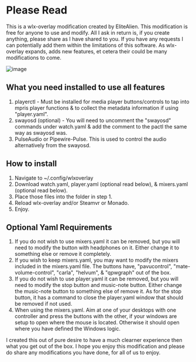 # Please Read
This is a wlx-overlay modification created by EliteAlien. This modification is free for anyone to use and modify. All I ask in return is, if you create anything, please share as I have shared to you. If you have any requests I can potentially add them within the limitations of this software. As wlx-overlay expands, adds new features, et cetera their could be many modifications to come.

![image](https://github.com/user-attachments/assets/9121c6ad-c3e1-45d8-aedf-025bd3477f0e)

## What you need installed to use all features
1) playerctl - Must be installed for media player buttons/controls to tap into mpris player functions & to collect the metadata information if using "player.yaml".
2) swayosd (optional) - You will need to uncomment the "swayosd" commands under watch.yaml & add the comment to the pactl the same way as swayosd was.
3) PulseAudio or Pipewire-Pulse. This is used to control the audio alternatively from the swayosd.

## How to install
1) Navigate to ~/.config/wlxoverlay
2) Download watch.yaml, player.yaml (optional read below), & mixers.yaml (optional read below).
3) Place those files into the folder in step 1.
4) Reload wlx-overlay and/or Steamvr or Monado.
5) Enjoy.

## Optional Yaml Requirements
1) If you do not wish to use mixers.yaml it can be removed, but you will need to modify the button with headphones on it. Either change it to something else or remove it completely.
2) If you wish to keep mixers.yaml, you may want to modify the mixers included in the mixers.yaml file. The buttons have, "pavucontrol", "mate-volume-control", "carla", "helvum", & "qpwgraph" out of the box.
3) If you do not wish to use player.yaml it can be removed, but you will need to modify the stop button and music-note button. Either change the music-note button to something else of remove it. As for the stop button, it has a command to close the player.yaml window that should be removed if not used.
4) When using the mixers.yaml. Aim at one of your desktops with one controller and press the buttons with the other, if your windows are setup to open where the mouse is located. Otherwise it should open where you have defined the Windows logic.

I created this out of pure desire to have a much clearner experience then what you get out of the box. I hope you enjoy this modification and please do share any modifications you have done, for all of us to enjoy.
